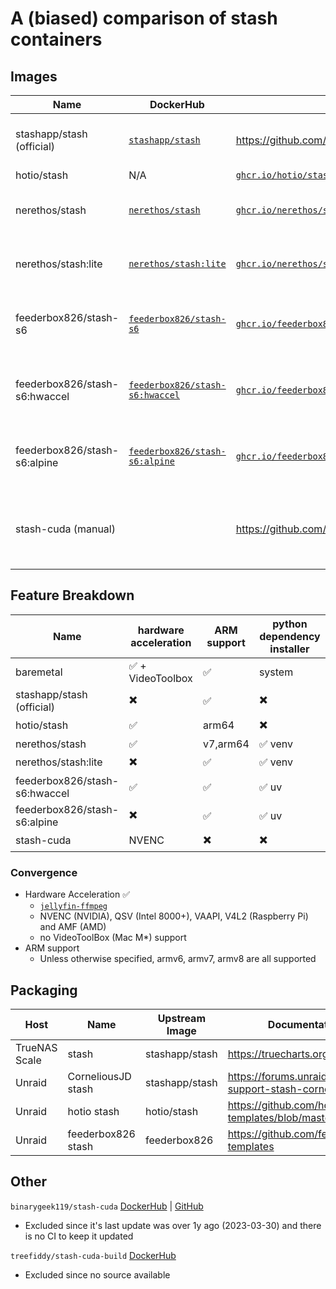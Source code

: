# A (biased) comparison of stash containers

## Images
| Name | DockerHub | GitHub | Size |
|---|---|---|---|
| stashapp/stash (official) | [`stashapp/stash`](https://hub.docker.com/r/stashapp/stash) | https://github.com/stashapp/stash | ![Docker Image Size](https://img.shields.io/docker/image-size/stashapp/stash?style=flat-square&label=%20) |
| hotio/stash | N/A | [`ghcr.io/hotio/stash`](https://github.com/hotio/stash) | ? |
| nerethos/stash | [`nerethos/stash`](https://hub.docker.com/r/nerethos/stash) | [`ghcr.io/nerethos/stash`](https://github.com/nerethos/docker-stash) | ![Docker Image Size](https://img.shields.io/docker/image-size/nerethos/stash?style=flat-square&label=%20) |
| nerethos/stash:lite | [`nerethos/stash:lite`](https://hub.docker.com/r/nerethos/stash/tags?name=lite) | [`ghcr.io/nerethos/stash`](https://github.com/nerethos/docker-stash) | ![Docker Image Size](https://img.shields.io/docker/image-size/nerethos/stash/lite?style=flat-square&label=%20) |
| feederbox826/stash-s6 | [`feederbox826/stash-s6`](https://hub.docker.com/r/feederbox826/stash-s6) | [`ghcr.io/feederbox826/stash-s6`](https://github.com/feederbox826/stash-s6) | ![Docker Image Size (tag)](https://img.shields.io/docker/image-size/feederbox826/stash-s6/hwaccel?style=flat-square&label=%20) |
| feederbox826/stash-s6:hwaccel | [`feederbox826/stash-s6:hwaccel`](https://hub.docker.com/r/feederbox826/stash-s6/tags?name=hwaccel) | [`ghcr.io/feederbox826/stash-s6:hwaccel`](https://github.com/feederbox826/stash-s6) | ![Docker Image Size (tag)](https://img.shields.io/docker/image-size/feederbox826/stash-s6/hwaccel?style=flat-square&label=%20) |
| feederbox826/stash-s6:alpine | [`feederbox826/stash-s6:alpine`](https://hub.docker.com/r/feederbox826/stash-s6/tags?name=alpine) | [`ghcr.io/feederbox826/stash-s6:alpine`](https://github.com/feederbox826/stash-s6) | ![Docker Image Size (tag)](https://img.shields.io/docker/image-size/feederbox826/stash-s6/alpine?style=flat-square&label=%20) |
| stash-cuda (manual) | | https://github.com/stashapp/stash/tree/develop/docker/build/x86_64 | ![Docker Image Size (tag)](https://img.shields.io/docker/image-size/nvidia/cuda/12.8.0-base-ubuntu24.04?arch=amd64&style=flat-square&label=%20)+ |

## Feature Breakdown

| Name | hardware acceleration | ARM support| python dependency installer |
|---|---|---|---|
| baremetal | ✅ + VideoToolbox | ✅ | system |
| stashapp/stash (official) | ✖️ | ✅ | ✖️ |
| hotio/stash | ✅ | arm64 | ✖️ |
| nerethos/stash | ✅ | v7,arm64 | ✅ venv |
| nerethos/stash:lite | ✖️ | ✅ | ✅ venv |
| feederbox826/stash-s6:hwaccel | ✅ | ✅ | ✅ uv |
| feederbox826/stash-s6:alpine | ✖️ | ✅ | ✅ uv |
| stash-cuda | NVENC | ✖️ | ✖️ |

### Convergence
  - Hardware Acceleration ✅
    - [`jellyfin-ffmpeg`](https://github.com/jellyfin/jellyfin-ffmpeg)
    - NVENC (NVIDIA), QSV (Intel 8000+), VAAPI, V4L2 (Raspberry Pi) and AMF (AMD)
    - no VideoToolBox (Mac M*) support
  - ARM support
    - Unless otherwise specified, armv6, armv7, armv8 are all supported

## Packaging

| Host | Name | Upstream Image | Documentation/Support |
|---|---|---|---|
| TrueNAS Scale | stash | stashapp/stash | https://truecharts.org/charts/stable/stash/ |
| Unraid | CorneliousJD stash | stashapp/stash | https://forums.unraid.net/topic/90861-support-stash-corneliousjd-repo/ |
| Unraid | hotio stash | hotio/stash | https://github.com/hotio/unraid-templates/blob/master/hotio/stash.xml |
| Unraid | feederbox826 stash | feederbox826 | https://github.com/feederbox826/unraid-templates |

## Other
`binarygeek119/stash-cuda`
[DockerHub](https://hub.docker.com/r/binarygeek119/stash-cuda) | [GitHub](https://github.com/binarygeek119/stash-cuda)
- Excluded since it's last update was over 1y ago (2023-03-30) and there is no CI to keep it updated

`treefiddy/stash-cuda-build` [DockerHub](https://hub.docker.com/r/treefiddy/stash-cuda-build)
- Excluded since no source available